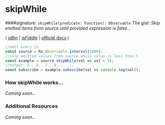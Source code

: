 # skipWhile
####signature: `skipWhile(predicate: Function): Observable`
*The gist: Skip emitted items from source until provided expression is false...*

( [jsBin](http://jsbin.com/bemikuleya/edit?js,console) | [jsFiddle](https://jsfiddle.net/btroncone/3ymfxb09/) | [official docs](http://reactivex.io/rxjs/class/es6/Observable.js~Observable.html#instance-method-skipWhile) )

```js
//emit every 1s
const source = Rx.Observable.interval(1000);
//skip emitted values from source while value is less than 5
const example = source.skipWhile(val => val < 5);
//output: 5...6...7...8........
const subscribe = example.subscribe(val => console.log(val));
```

### How skipWhile works...
*Coming soon...*


### Additional Resources
*Coming soon...*
